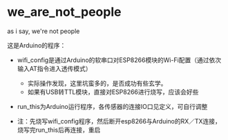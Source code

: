 # we_are_not_people
as i say, we're not people


这是Arduino的程序：

* wifi_config是通过Arduino的软串口对ESP8266模块的Wi-Fi配置（通过依次输入AT指令进入透传模式）

    * 实际操作发现，这里坑蛮多的，是否成功有些玄学。
    * 如果有USB转TTL模块，直接对ESP8266进行烧写，应该会好些

* run_this为Arduino运行程序，各传感器的连接IO口见定义，可自行调整

* 注：先烧写wifi_config程序，然后断开esp8266与Arduino的RX／TX连接，烧写完run_this后再连接，重启
